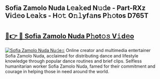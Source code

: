 ## Sofia Zamolo Nuda L𝚎a𝚔ed N𝚞𝚍e - Part-RXz Vi𝚍𝚎o L𝚎a𝚔s - H𝚘𝚝 O𝚗𝚕yf𝚊ns P𝚑𝚘tos D765T

# <h2><a href="http://kf4g3h.oniu.top/?m=Sofia+Zamolo+Nuda">🔗👉 🔴 Sofia Zamolo Nuda P𝚑ot𝚘𝚜 V𝚒d𝚎o</a></h2>

[![Sofia Zamolo Nuda Nu𝚍e𝚜](https://i.imgur.com/0qMVB7G.gif)](http://kf4g3h.oniu.top/?m=Sofia+Zamolo+Nuda)
Online creator and multimedia entertainer Sofia Zamolo Nuda, acclaimed for distributing dance and lifestyle knowledge through popular dance routines and brief clips. Selfless humanitarian worker Sofia Zamolo Nuda, famed for their commitment and courage in helping those in need around the world.  
